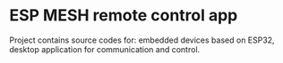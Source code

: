 # ESP MESH remote control app
Project contains source codes for: embedded devices based on ESP32, desktop application for communication and control.
